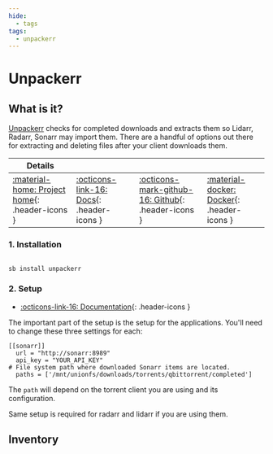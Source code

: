 ```yaml
---
hide:
  - tags
tags:
  - unpackerr
---
```


# Unpackerr

## What is it?

[Unpackerr](https://github.com/davidnewhall/unpackerr) checks for completed downloads and extracts them so Lidarr, Radarr, Sonarr may import them. There are a handful of options out there for extracting and deleting files after your client downloads them.

| Details     |             |             |             |
|-------------|-------------|-------------|-------------|
| [:material-home: Project home](https://github.com/davidnewhall/unpackerr){: .header-icons } | [:octicons-link-16: Docs](https://github.com/davidnewhall/unpackerr/wiki){: .header-icons } | [:octicons-mark-github-16: Github](https://github.com/davidnewhall/unpackerr/){: .header-icons } | [:material-docker: Docker](https://hub.docker.com/r/hotio/unpackerr){: .header-icons }|

### 1. Installation

``` shell

sb install unpackerr

```

### 2. Setup

- [:octicons-link-16: Documentation](https://github.com/davidnewhall/unpackerr){: .header-icons }

The important part of the setup is the setup for the applications.  You'll need to change these three settings for each:

```text
[[sonarr]]
  url = "http://sonarr:8989"
  api_key = "YOUR_API_KEY"
# File system path where downloaded Sonarr items are located.
  paths = ['/mnt/unionfs/downloads/torrents/qbittorrent/completed']
```

The `path` will depend on the torrent client you are using and its configuration.

Same setup is required for radarr and lidarr if you are using them.

## Inventory
<!-- BEGIN SALTBOX MANAGED VARIABLES SECTION -->
<!-- END SALTBOX MANAGED VARIABLES SECTION -->
